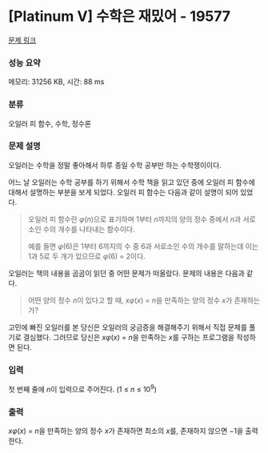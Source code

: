 # [Platinum V] 수학은 재밌어 - 19577 

[문제 링크](https://www.acmicpc.net/problem/19577) 

### 성능 요약

메모리: 31256 KB, 시간: 88 ms

### 분류

오일러 피 함수, 수학, 정수론

### 문제 설명

<p>오일러는 수학을 정말 좋아해서 하루 종일 수학 공부만 하는 수학쟁이이다.</p>

<p>어느 날 오일러는 수학 공부를 하기 위해서 수학 책을 읽고 있던 중에 오일러 피 함수에 대해서 설명하는 부분을 보게 되었다. 오일러 피 함수는 다음과 같이 설명이 되어 있었다.</p>

<blockquote>
<p>오일러 피 함수란 <em>φ</em>(<em>n</em>)으로 표기하며 1부터 <em>n</em>까지의 양의 정수 중에서 <em>n</em>과 서로소인 수의 개수를 나타내는 함수이다.</p>

<p>예를 들면 <em>φ</em>(6)은 1부터 6까지의 수 중 6과 서로소인 수의 개수를 말하는데 이는 1과 5로 두 개가 있으므로 <em>φ</em>(6) = 2이다.</p>
</blockquote>

<p>오일러는 책의 내용을 곰곰이 읽던 중 어떤 문제가 떠올랐다. 문제의 내용은 다음과 같다.</p>

<blockquote>
<p>어떤 양의 정수 <em>n</em>이 있다고 할 때, <em>xφ</em>(<em>x</em>) = <em>n</em>을 만족하는 양의 정수 <em>x</em>가 존재하는가?</p>
</blockquote>

<p>고민에 빠진 오일러를 본 당신은 오일러의 궁금증을 해결해주기 위해서 직접 문제를 풀기로 결심했다. 그러므로 당신은 <em>xφ</em>(<em>x</em>) = <em>n</em>을 만족하는 <em>x</em>를 구하는 프로그램을 작성하면 된다.</p>

### 입력 

 <p>첫 번째 줄에 <em>n</em>이 입력으로 주어진다. (1 ≤ <i>n</i> ≤ 10<sup>9</sup>)</p>

### 출력 

 <p><em>xφ</em>(<em>x</em>) = <em>n</em>을 만족하는 양의 정수 <em>x</em>가 존재하면 최소의 <em>x</em>를, 존재하지 않으면 −1을 출력한다.</p>

